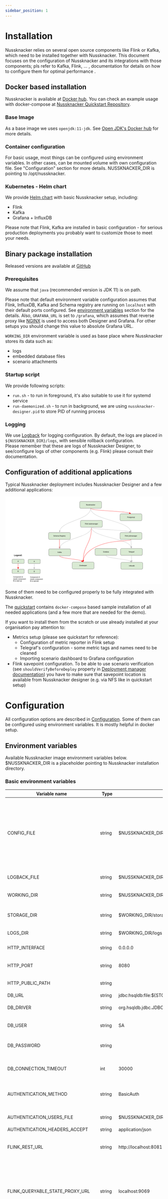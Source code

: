 ```yaml
---
sidebar_position: 1
---
```


# Installation

Nussknacker relies on several open source components like Flink or Kafka,
which need to be installed together with Nussknacker. This document focuses on the configuration of Nussknacker and its integrations with those components; pls refer to Kafka, Flink, ... ,
documentation for details on how to configure them for optimal performance .

## Docker based installation
                    
Nussknacker is available at [Docker hub](https://hub.docker.com/r/touk/nussknacker/). 
You can check an example usage with docker-compose at [Nussknacker Quickstart Repository](https://github.com/TouK/nussknacker-quickstart).

### Base Image

As a base image we uses `openjdk:11-jdk`. See [Open JDK's Docker hub](https://hub.docker.com/_/openjdk) for more details.

### Container configuration

For basic usage, most things can be configured using environment variables. In other cases, can be mounted volume with own configuration file. 
See "Configuration" section for more details. NUSSKNACKER_DIR is pointing to /opt/nussknacker.

### Kubernetes - Helm chart

We provide [Helm chart](https://artifacthub.io/packages/helm/touk/nussknacker) with basic Nussknacker setup, including:
- Flink
- Kafka
- Grafana + InfluxDB
          
Please note that Flink, Kafka are installed in basic configuration - for serious production deployments you probably want to 
customize those to meet your needs. 

## Binary package installation
   
Released versions are available at [GitHub](https://github.com/TouK/nussknacker/releases)

### Prerequisites

We assume that `java` (recommended version is JDK 11) is on path. 

Please note that default environment variable configuration assumes that Flink, InfluxDB, Kafka
and Schema registry are running on `localhost` with their default ports configured. 
See [environment variables](#environment-variables) section for the details.
Also, `GRAFANA_URL` is set to `/grafana`, which assumes that reverse proxy like [NGINX](https://github.com/TouK/nussknacker-quickstart/tree/main/nginx) is used
to access both Designer and Grafana. For other setups you should change this value to absolute Grafana URL.

`WORKING_DIR` environment variable is used as base place where Nussknacker stores its data such as:
- logs
- embedded database files
- scenario attachments

### Startup script
                     
We provide following scripts:
- `run.sh` - to run in foreground, it's also suitable to use it for systemd service
- `run-daemonized.sh` - to run in background, we are using `nussknacker-designer.pid` to store PID of running process

### Logging

We use [Logback](http://logback.qos.ch/manual/configuration.html) for logging configuration. 
By default, the logs are placed in `${NUSSKNACKER_DIR}/logs`, with sensible rollback configuration.  
Please remember that these are logs of Nussknacker Designer, to see/configure logs of other components (e.g. Flink)
please consult their documentation. 

## Configuration of additional applications


Typical Nussknacker deployment includes Nussknacker Designer and a few additional applications: 

![Nussknacker components](./img/components.png "Nussknacker components")
                  
Some of them need to be configured properly to be fully integrated with Nussknacker.   

The [quickstart](https://github.com/TouK/nussknacker-quickstart) contains `docker-compose` based 
sample installation of all needed applications (and a few more that are needed for the demo).

If you want to install them from the scratch or use already installed at your organisation pay attention to:
- Metrics setup (please see quickstart for reference):
    - Configuration of metric reporter in Flink setup
    - Telegraf's configuration - some metric tags and names need to be cleaned
    - Importing scenario dashboard to Grafana configuration
- Flink savepoint configuration. To be able to use scenario verification
  (see `shouldVerifyBeforeDeploy` property in [Deployment manager documentation](./DeploymentManagerConfiguration.md))
  you have to make sure that savepoint location is available from Nussknacker designer (e.g. via NFS like in quickstart setup)

# Configuration

All configuration options are described in [Configuration](./Configuration.md). 
Some of them can be configured using environment variables. It is mostly helpful in docker setup.

## Environment variables

Available Nussknacker image environment variables below. $NUSSKNACKER_DIR is a placeholder pointing to Nussknacker installation directory.

### Basic environment variables
| Variable name                     | Type            | Default value                                          | Description                                                                                                                                           |
| --------------                    | --------        | -------------                                          | -----------                                                                                                                                           |
| CONFIG_FILE                       | string          | $NUSSKNACKER_DIR/conf/application.conf                 | Location of application configuration. Can be used multiple comma separated list of files. They will be merged in order, via HOCON fallback mechanism |
| LOGBACK_FILE                      | string          | $NUSSKNACKER_DIR/conf/logback.xml                      | Location of logging configuration                                                                                                                     |
| WORKING_DIR                       | string          | $NUSSKNACKER_DIR                                       | Location of working directory                                                                                                                         |
| STORAGE_DIR                       | string          | $WORKING_DIR/storage                                   | Location of HSQLDB database storage                                                                                                                   |
| LOGS_DIR                          | string          | $WORKING_DIR/logs                                      | Location of logs                                                                                                                                      |
| HTTP_INTERFACE                    | string          | 0.0.0.0                                                | Http interface used by Nussknacker                                                                                                                    |
| HTTP_PORT                         | string          | 8080                                                   | Http port used by Nussknacker                                                                                                                         |
| HTTP_PUBLIC_PATH                  | string          |                                                        | Http public path used by Nussknacker                                                                                                                  |
| DB_URL                            | string          | jdbc:hsqldb:file:${STORAGE_DIR}/db;sql.syntax_ora=true | Database URL                                                                                                                                          |
| DB_DRIVER                         | string          | org.hsqldb.jdbc.JDBCDriver                             | Database driver class name                                                                                                                            |
| DB_USER                           | string          | SA                                                     | User used for connection to database                                                                                                                  |
| DB_PASSWORD                       | string          |                                                        | Password used for connection to database                                                                                                              |
| DB_CONNECTION_TIMEOUT             | int             | 30000                                                  | Connection to database timeout in millis                                                                                                              |
| AUTHENTICATION_METHOD             | string          | BasicAuth                                              | Method of authentication. One of: BasicAuth, OAuth2                                                                                                   |
| AUTHENTICATION_USERS_FILE         | string          | $NUSSKNACKER_DIR/conf/users.conf                       | Location of users configuration                                                                                                                       |
| AUTHENTICATION_HEADERS_ACCEPT     | string          | application/json                                       |                                                                                                                                                       |
| FLINK_REST_URL                    | string          | http://localhost:8081                                  | URL to Flink's REST API - used for scenario's deployment                                                                                              |
| FLINK_QUERYABLE_STATE_PROXY_URL   | string          | localhost:9069                                         | URL to Flink's queryable state proxy service - can by used by custom components that exposes theirs state via queryable state API                     |
| FLINK_ROCKSDB_CHECKPOINT_DATA_URI | string          |                                                        | URL to Flink's rocksdb checkpoints - should be on some distributed filesystem visible by all Flink TaskManagers                                       |
| KAFKA_ADDRESS                     | string          | localhost:9092                                         | Kafka address used by kafka components (sources, sinks) for messaging                                                                                 |
| SCHEMA_REGISTRY_URL               | string          | http://localhost:8082                                  | Address of Confluent Schema registry used for storing of data model                                                                                   |
| GRAFANA_URL                       | string          | /grafana                                               | URL to Grafana. Is used on client (browser) site. Should be relative to Nussknacker URL to avoid CORS configuration need                              |
| COUNTS_URL                        | string          | http://localhost:8086/query                            | URL to Influxdb used by counts mechanism                                                                                                              |
| MODEL_CLASS_PATH                  | list of strings | `["model/genericModel.jar"]`                           | Classpath of model (base components library)                                                                                                          |

### OAuth2 environment variables
| Variable name                                   | Type     | Default value      |
| --------------                                  | -------- | -------------      |
| OAUTH2_CLIENT_SECRET                            | string   |                    |
| OAUTH2_CLIENT_ID                                | string   |                    |
| OAUTH2_AUTHORIZE_URI                            | string   |                    |
| OAUTH2_REDIRECT_URI                             | string   |                    |
| OAUTH2_ACCESS_TOKEN_URI                         | string   |                    |
| OAUTH2_PROFILE_URI                              | string   |                    |
| OAUTH2_PROFILE_FORMAT                           | string   |                    |
| OAUTH2_IMPLICIT_GRANT_ENABLED                   | boolean  |                    |
| OAUTH2_ACCESS_TOKEN_IS_JWT                      | boolean  | false              |
| OAUTH2_USERINFO_FROM_ID_TOKEN                   | string   | false              |
| OAUTH2_JWT_AUTH_SERVER_PUBLIC_KEY               | string   |                    |
| OAUTH2_JWT_AUTH_SERVER_PUBLIC_KEY_FILE          | string   |                    |
| OAUTH2_JWT_AUTH_SERVER_CERTIFICATE              | string   |                    |
| OAUTH2_JWT_AUTH_SERVER_CERTIFICATE_FILE         | string   |                    |
| OAUTH2_JWT_ID_TOKEN_NONCE_VERIFICATION_REQUIRED | string   |                    |
| OAUTH2_GRANT_TYPE                               | string   | authorization_code |
| OAUTH2_RESPONSE_TYPE                            | string   | code               |
| OAUTH2_SCOPE                                    | string   | read:user          |
| OAUTH2_AUDIENCE                                 | string   |                    |

# File structure

| Location                                 | Usage in configuration                                  | Description                                                                                                                                   |
| --------                                 | --------------------                                    | -----------                                                                                                                                   |
| $NUSSKNACKER_DIR/storage                 | Configured by STORAGE_DIR property                      | Location of HSQLDB database                                                                                                                   |
| $NUSSKNACKER_DIR/logs                    |                                                         | Location of logs                                                                                                                              |
| $NUSSKNACKER_DIR/conf/application.conf   | Configured by CONFIG_FILE property                      | Location of Nussknacker configuration. Can be overwritten or used next to other custom configuration. See NUSSKNACKER_CONFIG_FILE for details |
| $NUSSKNACKER_DIR/conf/logback.xml        | Configured by LOGBACK_FILE property in standalone setup | Location of logging configuration. Can be overwritten to specify other logger logging levels                                                  |
| $NUSSKNACKER_DIR/conf/docker-logback.xml | Configured by LOGBACK_FILE property in docker setup     | Location of logging configuration. Can be overwritten to specify other logger logging levels                                                  |
| $NUSSKNACKER_DIR/conf/users.conf         | Configured by AUTHENTICATION_USERS_FILE property        | Location of Nussknacker Component Providers                                                                                                   |
| $NUSSKNACKER_DIR/model/genericModel.jar  | Used in MODEL_CLASS_PATH property                       | JAR with generic model (base components library)                                                                                              |
| $NUSSKNACKER_DIR/components              | Can be used in MODEL_CLASS_PATH property                | Directory with Nussknacker Component Provider JARS                                                                                            |
| $NUSSKNACKER_DIR/lib                     |                                                         | Directory with Nussknacker base libraries                                                                                                     |
| $NUSSKNACKER_DIR/managers                |                                                         | Directory with Nussknacker Deployment Managers                                                                                                |
